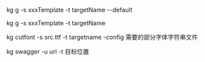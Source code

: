 <!-- 生成默认模板 -->
kg g -s xxxTemplate -t targetName --default
<!-- 生成自定义模板 -->
kg g -s xxxTemplate -t targetName


<!-- 字体文件选取有用的文字 -->
kg cutfont -s src.ttf -t targetname -config 需要的部分字体字符串文件

<!-- 生成service swagger-->
kg swagger -u url -t 目标位置
